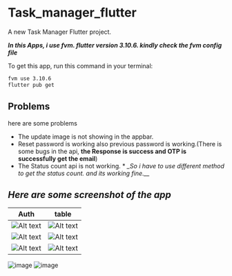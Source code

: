 # Task_manager_flutter

A new Task Manager Flutter project.

**_In this Apps, i use fvm. flutter version 3.10.6. kindly check the fvm config file_**

To get this app, run this command in your terminal:


```bash
fvm use 3.10.6
flutter pub get
```

## Problems

here are some problems

- The update image is not showing in the appbar.
- Reset password is working also previous password is working.(There is some bugs in the api, **the
  Response is success and OTP is successfully get the email**)
- The Status count api is not working. *
  *_So i have to use different method to get the status count. and its working fine.__*

## _Here are some screenshot of the app_

 Auth                                                     | table                                                    |
----------------------------------------------------------|----------------------------------------------------------
 ![Alt text](assets/screenshot/Screenshot_1691352017.png) | ![Alt text](assets/screenshot/Screenshot_1691353385.png)
 ![Alt text](assets/screenshot/Screenshot_1691352061.png) | ![Alt text](assets/screenshot/Screenshot_1691352071.png)
 ![Alt text](assets/screenshot/Screenshot_1691352075.png) | ![Alt text](assets/screenshot/Screenshot_1691352080.png)
![image](https://github.com/siamhasnat/task-manager-flutter/assets/142573343/9314559a-1310-4171-a486-ec960de633f6)
![image](https://github.com/siamhasnat/task-manager-flutter/assets/142573343/c105201a-959f-4b22-831c-a96bd0540d35)


